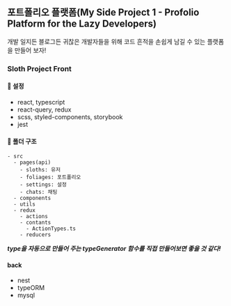 ## 포트폴리오 플랫폼(My Side Project 1 - Profolio Platform for the Lazy Developers)

개발 일지든 블로그든 귀찮은 개발자들을 위해 코드 흔적을 손쉽게 남길 수 있는 플랫폼을 만들어 보자!

### Sloth Project Front

#### 📌 설정

- react, typescript
- react-query, redux
- scss, styled-components, storybook
- jest

#### 📌 폴더 구조

```
- src
  - pages(api)
    - sloths: 유저
    - foliages: 포트폴리오
    - settings: 설정
    - chats: 채팅
  - components
  - utils
  - redux
    - actions
    - contants
      - ActionTypes.ts
    - reducers

```

**_type을 자동으로 만들어 주는 typeGenerator 함수를 직접 만들어보면 좋을 것 같다!_**

#### back

- nest
- typeORM
- mysql
